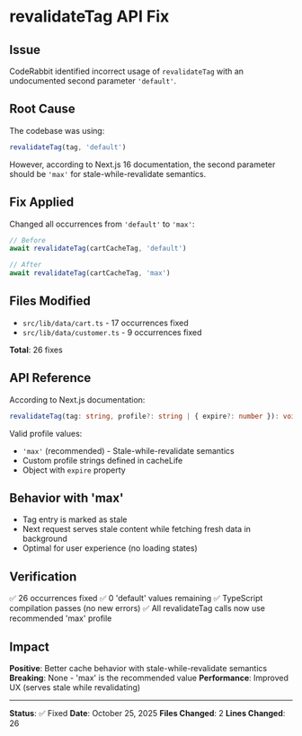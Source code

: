 # revalidateTag API Fix

## Issue
CodeRabbit identified incorrect usage of `revalidateTag` with an undocumented second parameter `'default'`.

## Root Cause
The codebase was using:
```typescript
revalidateTag(tag, 'default')
```

However, according to Next.js 16 documentation, the second parameter should be `'max'` for stale-while-revalidate semantics.

## Fix Applied
Changed all occurrences from `'default'` to `'max'`:
```typescript
// Before
await revalidateTag(cartCacheTag, 'default')

// After  
await revalidateTag(cartCacheTag, 'max')
```

## Files Modified
- `src/lib/data/cart.ts` - 17 occurrences fixed
- `src/lib/data/customer.ts` - 9 occurrences fixed

**Total**: 26 fixes

## API Reference
According to Next.js documentation:

```typescript
revalidateTag(tag: string, profile?: string | { expire?: number }): void
```

Valid profile values:
- `'max'` (recommended) - Stale-while-revalidate semantics
- Custom profile strings defined in cacheLife
- Object with `expire` property

## Behavior with 'max'
- Tag entry is marked as stale
- Next request serves stale content while fetching fresh data in background
- Optimal for user experience (no loading states)

## Verification
✅ 26 occurrences fixed
✅ 0 'default' values remaining
✅ TypeScript compilation passes (no new errors)
✅ All revalidateTag calls now use recommended 'max' profile

## Impact
**Positive**: Better cache behavior with stale-while-revalidate semantics
**Breaking**: None - 'max' is the recommended value
**Performance**: Improved UX (serves stale while revalidating)

---

**Status**: ✅ Fixed
**Date**: October 25, 2025
**Files Changed**: 2
**Lines Changed**: 26

